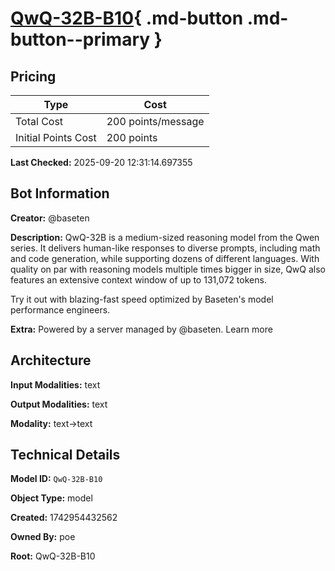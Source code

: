 # [QwQ-32B-B10](https://poe.com/QwQ-32B-B10){ .md-button .md-button--primary }

## Pricing

| Type | Cost |
|------|------|
| Total Cost | 200 points/message |
| Initial Points Cost | 200 points |

**Last Checked:** 2025-09-20 12:31:14.697355


## Bot Information

**Creator:** @baseten

**Description:** QwQ-32B is a medium-sized reasoning model from the Qwen series. It delivers human-like responses to diverse prompts, including math and code generation, while supporting dozens of different languages. With quality on par with reasoning models multiple times bigger in size, QwQ also features an extensive context window of up to 131,072 tokens. 

Try it out with blazing-fast speed optimized by Baseten's model performance engineers.

**Extra:** Powered by a server managed by @baseten. Learn more


## Architecture

**Input Modalities:** text

**Output Modalities:** text

**Modality:** text->text


## Technical Details

**Model ID:** `QwQ-32B-B10`

**Object Type:** model

**Created:** 1742954432562

**Owned By:** poe

**Root:** QwQ-32B-B10
